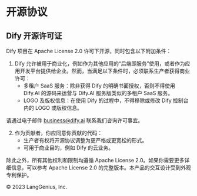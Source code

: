 # 开源协议

## Dify 开源许可证

Dify 项目在 Apache License 2.0 许可下开源，同时包含以下附加条件：

1. Dify 允许被用于商业化，例如作为其他应用的“后端即服务”使用，或者作为应用开发平台提供给企业。然而，当满足以下条件时，必须联系生产者获得商业许可：
   * 多租户 SaaS 服务：除非获得 Dify 的明确书面授权，否则不得使用 Dify.AI 的源码来运营与 Dify.AI 服务版类似的多租户 SaaS 服务。
   * LOGO 及版权信息：在使用 Dify 的过程中，不得移除或修改 Dify 控制台内的 LOGO 或版权信息。

请通过电子邮件 [business@dify.ai](mailto:business@dify.ai) 联系我们咨询许可事宜。

2. 作为贡献者，你应同意你贡献的代码：
   * 生产者有权将开源协议调整为更严格或更宽松的形式。
   * 可用于商业目的，例如 Dify 的云业务。

除此之外，所有其他权利和限制均遵循 Apache License 2.0。如果你需要更多详细信息，可以参考 Apache License 2.0 的完整版本。本产品的交互设计受到外观专利保护。

© 2023 LangGenius, Inc.
